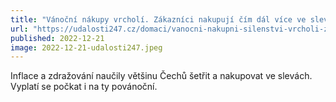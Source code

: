 ```yaml
---
title: "Vánoční nákupy vrcholí. Zákazníci nakupují čím dál více ve slevách"
url: "https://udalosti247.cz/domaci/vanocni-nakupni-silenstvi-vrcholi-zakaznici-nakupuji-ve-slevach/"
published: 2022-12-21
image: 2022-12-21-udalosti247.jpeg
---
```


Inflace a zdražování naučily většinu Čechů šetřit a nakupovat ve slevách. Vyplatí se počkat i na ty povánoční.

